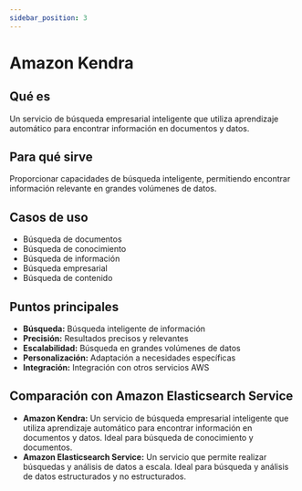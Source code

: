 ```yaml
---
sidebar_position: 3
---
```


# Amazon Kendra

## Qué es
Un servicio de búsqueda empresarial inteligente que utiliza aprendizaje automático para encontrar información en documentos y datos.

## Para qué sirve
Proporcionar capacidades de búsqueda inteligente, permitiendo encontrar información relevante en grandes volúmenes de datos.

## Casos de uso
- Búsqueda de documentos
- Búsqueda de conocimiento
- Búsqueda de información
- Búsqueda empresarial
- Búsqueda de contenido

## Puntos principales
- **Búsqueda:** Búsqueda inteligente de información
- **Precisión:** Resultados precisos y relevantes
- **Escalabilidad:** Búsqueda en grandes volúmenes de datos
- **Personalización:** Adaptación a necesidades específicas
- **Integración:** Integración con otros servicios AWS

## Comparación con Amazon Elasticsearch Service
- **Amazon Kendra:** Un servicio de búsqueda empresarial inteligente que utiliza aprendizaje automático para encontrar información en documentos y datos. Ideal para búsqueda de conocimiento y documentos.
- **Amazon Elasticsearch Service:** Un servicio que permite realizar búsquedas y análisis de datos a escala. Ideal para búsqueda y análisis de datos estructurados y no estructurados.